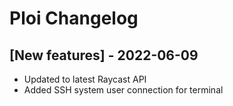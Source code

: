 # Ploi Changelog

## [New features] - 2022-06-09

- Updated to latest Raycast API
- Added SSH system user connection for terminal 
